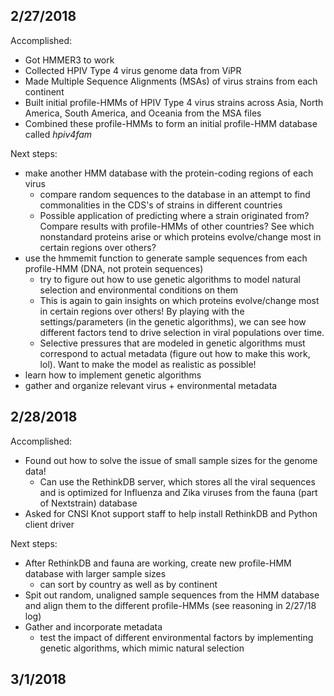## 2/27/2018
Accomplished:
+ Got HMMER3 to work
+ Collected HPIV Type 4 virus genome data from ViPR
+ Made Multiple Sequence Alignments (MSAs) of virus strains from each continent
+ Built initial profile-HMMs of HPIV Type 4 virus strains across Asia, North America, South America, and Oceania from the MSA files
+ Combined these profile-HMMs to form an initial profile-HMM database called *hpiv4fam*

Next steps:
+ make another HMM database with the protein-coding regions of each virus
  + compare random sequences to the database in an attempt to find commonalities in the CDS's of strains in different countries
  + Possible application of predicting where a strain originated from? Compare results with profile-HMMs of other countries? See which nonstandard proteins arise or which proteins evolve/change most in certain regions over others?
+ use the hmmemit function to generate sample sequences from each profile-HMM (DNA, not protein sequences)
  + try to figure out how to use genetic algorithms to model natural selection and environmental conditions on them
  + This is again to gain insights on which proteins evolve/change most in certain regions over others! By playing with the settings/parameters (in the genetic algorithms), we can see how different factors tend to drive selection in viral populations over time.
  + Selective pressures that are modeled in genetic algorithms must correspond to actual metadata (figure out how to make this work, lol). Want to make the model as realistic as possible!
+ learn how to implement genetic algorithms
+ gather and organize relevant virus + environmental metadata

## 2/28/2018
Accomplished:
+ Found out how to solve the issue of small sample sizes for the genome data!
  + Can use the RethinkDB server, which stores all the viral sequences and is optimized for Influenza and Zika viruses from the fauna (part of Nextstrain) database
+ Asked for CNSI Knot support staff to help install RethinkDB and Python client driver

Next steps:
+ After RethinkDB and fauna are working, create new profile-HMM database with larger sample sizes
  + can sort by country as well as by continent
+ Spit out random, unaligned sample sequences from the HMM database and align them to the different profile-HMMs (see reasoning in 2/27/18 log)
+ Gather and incorporate metadata
  + test the impact of different environmental factors by implementing genetic algorithms, which mimic natural selection
  
## 3/1/2018
